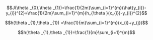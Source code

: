 $$J(\theta _{0},\theta _{1})=\frac{1}{2m}\sum_{i=1}^{m}(\hat{y_{i}}-y_{i})^{2}=\frac{1}{2m}\sum_{i=1}^{m}(h_{\theta }(x_{i})-y_{i})^{2}$$

$$h(\theta _{1},\theta _{1}) =\frac{1}{m}\sum_{i=1}^{m}(x_{i}+y_{j})$$


$$h(\theta _{1},\theta _{1})=\frac{1}{m}\sum_{i=1}^{m}$$
